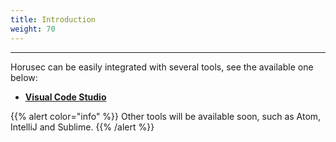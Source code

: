 ```yaml
---
title: Introduction
weight: 70
---
```


---

Horusec can be easily integrated with several tools, see the available one below:

- [**Visual Code Studio**](/docs/references/extensions/visual-studio-code/)

{{% alert color="info" %}}
Other tools will be available soon, such as Atom, IntelliJ and Sublime. 
{{% /alert %}}
